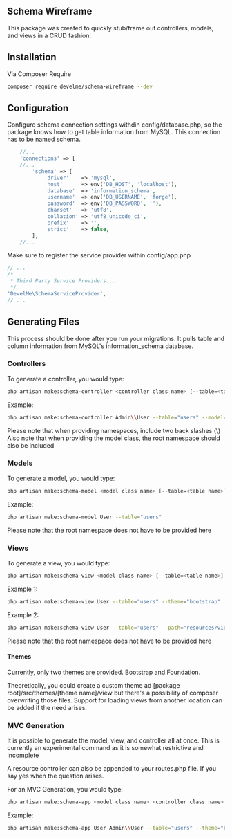 ## Schema Wireframe

This package was created to quickly stub/frame out controllers, models, and
views in a CRUD fashion.

## Installation

Via Composer Require

```bash
composer require develme/schema-wireframe --dev
```

## Configuration

Configure schema connection settings withdin config/database.php, so the
package knows how to get table information from MySQL. This connection has to
be named schema.

```php
    //...
	'connections' => [
    //...
        'schema' => [
            'driver'    => 'mysql',
            'host'      => env('DB_HOST', 'localhost'),
            'database'  => 'information_schema',
            'username'  => env('DB_USERNAME', 'forge'),
            'password'  => env('DB_PASSWORD', ''),
            'charset'   => 'utf8',
            'collation' => 'utf8_unicode_ci',
            'prefix'    => '',
            'strict'    => false,
        ],
    //...
```

Make sure to register the service provider within config/app.php

```php
// ...
/*
 * Third Party Service Providers...
 */
'DevelMe\SchemaServiceProvider',
// ...
```

## Generating Files

This process should be done after you run your migrations. It pulls table and
column information from MySQL's information\_schema database.

### Controllers
To generate a controller, you would type:

```bash
php artisan make:schema-controller <controller class name> [--table=<table name>] [--model=<model class name>]
```

Example:

```bash
php artisan make:schema-controller Admin\\User --table="users" --model="App\\User"
```

Please note that when providing namespaces, include two back slashes (\\)
Also note that when providing the model class, the root namespace should also
be included

### Models
To generate a model, you would type:

```bash
php artisan make:schema-model <model class name> [--table=<table name>]
```

Example:

```bash
php artisan make:schema-model User --table="users" 
```

Please note that the root namespace does not have to be provided here 

### Views
To generate a view, you would type:

```bash
php artisan make:schema-view <model class name> [--table=<table name>] [--theme=<bootstrap|foundation>] [--path=<directory>]
```

Example 1:

```bash
php artisan make:schema-view User --table="users" --theme="bootstrap"
```

Example 2:

```bash
php artisan make:schema-view User --table="users" --path="resources/views/example"
```

Please note that the root namespace does not have to be provided here

#### Themes
Currently, only two themes are provided. Bootstrap and Foundation.

Theoretically, you could create a custom theme ad [package root]/src/themes/[theme name]/view
but there's a possibility of composer overwriting those files. Support for
loading views from another location can be added if the need arises.

### MVC Generation
It is possible to generate the model, view, and controller all at once. This is
currently an experimental command as it is somewhat restrictive and incomplete

A resource controller can also be appended to your routes.php file. If you say
yes when the question arises.

For an MVC Generation, you would type:

```bash
php artisan make:schema-app <model class name> <controller class name> [--table=<table name>] [--theme=<bootstrap|foundation>]
```

Example:

```bash
php artisan make:schema-app User Admin\\User --table="users" --theme="bootstrap"
```

